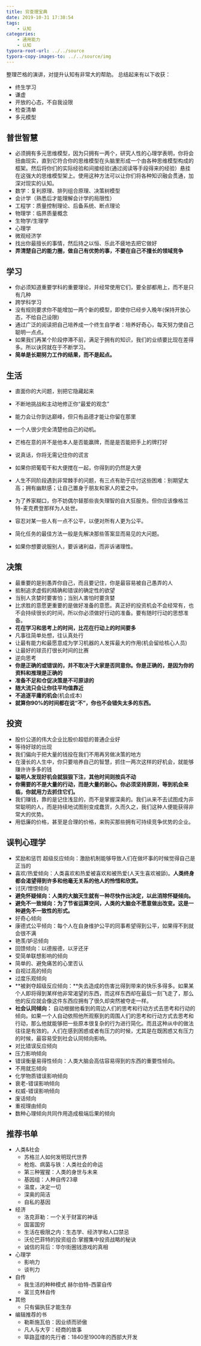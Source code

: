 ```yaml
---
title: 穷查理宝典
date: 2019-10-31 17:38:54
tags:
    - 认知
categories:
    - 通用能力
    - 认知
typora-root-url: ../../source
typora-copy-images-to: ../../source/img
---
```


整理芒格的演讲，对提升认知有非常大的帮助。
总结起来有以下收获：
- 终生学习
- 谦虚
- 开放的心态，不自我设限
- 检查清单
- 多元模型

<!-- more -->

## 普世智慧
- 必须拥有多元思维模型，因为只拥有一两个，研究人性的心理学表明，你将会扭曲现实，直到它符合你的思维模型在头脑里形成一个由各种思维模型构成的框架。然后将你们的实际经验和间接经验(通过阅读等手段得来的经验）悬挂在这强大的思维模型架上。使用这种方法可以让你们将各种知识融会贯通，加深对现实的认知。
- 数学：复利原理、排列组合原理、决策树模型
- 会计学（熟悉后才能理解会计学的局限性）
- 工程学：质量控制理论、后备系统、断点理论
- 物理学：临界质量概念
- 生物学/生理学
- 心理学
- 微观经济学
- 找出你最擅长的事情，然后持之以恒、乐此不疲地去把它做好
- **弄清楚自己的能力圈，做自己有优势的事，不要在自己不擅长的领域竞争**

## 学习
- 你必须知道重要学科的重要理论，并经常使用它们，要全部都用上，而不是只有几种
- 跨学科学习
- 没有规则要求你不能增加一两个新的模型，即使你已经步入晚年(保持开放心态，不给自己设限)
- 通过广泛的阅读把自己培养成一个终生自学者：培养好奇心，每天努力使自己聪明一点点。
- 如果我们再某个阶段停滞不前，满足于拥有的知识，我们的业绩要比现在差得多。所以诀窍就在于不断学习。
- **简单是长期努力工作的结果，而不是起点。**

## 生活
- 直面你的大问题，别把它隐藏起来

- 不断地挑战和主动地修正你“最爱的观念”

- 能力会让你到达巅峰，但只有品德才能让你留在那里

- 一个人很少完全清楚他自己的动机。

- 芒格在意的并不是他本人是否能赢牌，而是是否能把手上的牌打好

- 说真话，你将无需记住你的谎言

- 如果你把葡萄干和大便搅在一起，你得到的仍然是大便

- 人生不同阶段遇到非常棘手的问题，有三点有助于应付这些困难：别期望太高；拥有幽默感；让自己置身于朋友和家人的爱之中。

- 为了养家糊口，你不妨偶尔替那些丧失理智的自大狂服务。但你应该像格兰特-麦克费登那样为人处世。

- 容忍对某一些人有一点不公平，以便对所有人更为公平。

- 简化任务的最佳方法一般是先解决那些答案显而易见的大问题。

- 如果你想要说服别人，要诉诸利益，而非诉诸理性。

    

## 决策
- 最重要的是别愚弄你自己，而且要记住，你是最容易被自己愚弄的人
- 抵制追求虚假的精确和错误的确定性的欲望
- 当别人贪婪时要害怕；当别人害怕时要贪婪
- 比求胜的意愿更重要的是做好准备的意愿。真正好的投资机会不会经常有，也不会持续很长的时间，所以你必须做好行动的准备。要有随时行动的思想准备。
- **花在学习和思考上的时间，比花在行动上的时间要多**
- 凡事往简单处想，往认真处行
- 让最有能力和最愿意成为学习机器的人发挥最大的作用(机会留给核心人员)
- 让最好的球员打很长时间的比赛
- 逆向思考
- **你是正确的或错误的，并不取决于大家是否同意你。你是正确的，是因为你的资料和推理是正确的**
- **准备不足和仓促决策是不可原谅的**
- **随大流只会让你往平均值靠近** 
- **不追逐平庸的机会**(机会成本)
- **就算你90%的时间都在说“不”，你也不会错失太多的东西。**

## 投资
- 股价公道的伟大企业比股价超低的普通企业好
- 等待好球的出现
- 我们偏向于把大量的钱投在我们不用再另做决策的地方
- 在漫长的人生中，你只要培养自己的智慧，抓住一两次这样的好机会，就能够赚许许多多的钱
- **聪明人发现好机会就狠狠下注，其他时间则按兵不动**
- **你需要的不是大量的行动，而是大量的耐心。你必须坚持原则，等到机会来临，你就用力去抓住它们。**
- 我们赚钱，靠的是记住浅显的，而不是掌握深奥的。我们从来不去试图成为非常聪明的人，而是持续地试图别变成蠢货，久而久之，我们这种人便能获得非常大的优势。
- 用低廉的价格，甚至是合理的价格，来购买那些拥有可持续竞争优势的企业。

## 误判心理学
- 奖励和惩罚 超级反应倾向：激励机制能够导致人们在做坏事的时候觉得自己是正当的
- 喜欢/热爱倾向：人类喜欢和热爱被喜欢和被热爱(人天生喜欢被舔)。**人类终身都会渴望得到许多和他毫无关系的他人的怜惜和欣赏。**
- 讨厌/憎恨倾向
- **避免怀疑倾向：人类的大脑天生就有一种尽快作出决定，以此消除怀疑倾向。**
- **避免不一致倾向：为了节省运算空间，人类的大脑会不愿意做出改变。这是一种避免不一致性的形式。**
- 好奇心倾向
- 康德式公平倾向：每个人在自身维护公平的同事希望得到公平，如果得不到就会很不满
- 艳羡/妒忌倾向
- 回馈倾向：以德报德，以牙还牙
- 受简单联想影响的倾向
- 简单的、避免痛苦的心里否认
- 自视过高的倾向
- 过度乐观倾向
- **被剥夺超级反应倾向：**失去造成的伤害比得到带来的快乐多得多。如果某个人即将得到某样他非常渴望的东西，而这样东西却在最后一刻飞走了，那么他的反应就会像这件东西应拥有了很久却突然被夺走一样。
- **社会认同倾向：** 自动根据他看到的周边人们的思考和行动方式去思考和行动的倾向。如果一个人自动依照他所观察到的周围人们的思考和行动方式去思考和行动，那么他就能够把一些原本很复杂的行为进行简化。而且这种从中的做法往往是有效的。人们在感到困惑或者有压力的时候，尤其是在既困惑又有压力的时候，最容易受到社会认同倾向影响。
- 对比错误反应倾向
- 压力影响倾向
- 错误衡量易得性倾向：人类大脑会高估容易得到的东西的重要性倾向。
- 不用就忘倾向
- 化学物质错误影响倾向
- 衰老-错误影响倾向
- 权威-错误影响倾向
- 废话倾向
- 重视理由倾向
- 数种心理倾向共同作用造成极端后果的倾向

## 推荐书单
- 人类&社会
    - 苏格兰人如何发明现代世界
    - 枪炮、病菌与铁：人类社会的命运
    - 第三种猩猩：人类的身世与未来
    - 基因组：人种自传23章
    - 温度，决定一切
    - 深奥的简洁
    - 自私的基因
- 经济
    - 洛克菲勒：一个关于财富的神话
    - 国富国穷
    - 生活在极限之内：生态学、经济学和人口禁忌
    - 沃伦巴菲特的投资组合:掌握集中投资战略的秘诀
    - 诚信的背后：华尔街圈钱游戏的真相
- 心理学
    - 影响力
    - 谈判力
- 自传
    - 我生活的种种模式 赫尔伯特-西蒙自传
    - 富兰克林自传
- 其他
    - 只有偏执狂才能生存
- 编辑推荐的书
    - 勒斯施瓦伯：因业绩而骄傲
    - 凡人与大亨：经商的故事
    - 筚路蓝缕的先行者：1840至1900年的西部大开发